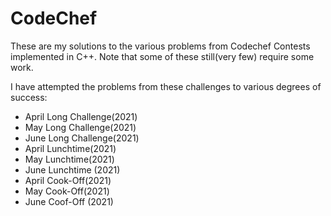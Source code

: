 # CodeChef

These are my solutions to the various problems from Codechef Contests implemented in C++.
Note that some of these still(very few) require some work.

I have attempted the problems from these challenges to various degrees of success:  
* April Long Challenge(2021)
* May Long Challenge(2021)
* June Long Challenge(2021)
* April Lunchtime(2021)
* May Lunchtime(2021)
* June Lunchtime (2021)
* April Cook-Off(2021)
* May Cook-Off(2021)
* June Coof-Off (2021)